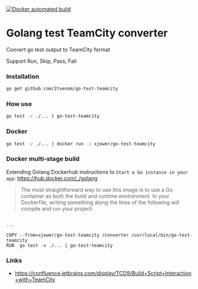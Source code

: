 [![Docker automated build](https://img.shields.io/badge/docker-automated--build-blue.svg?style=flat-square)](https://hub.docker.com/r/xjewer/go-test-teamcity/)

# Golang test TeamCity converter

Convert go test output to TeamCity format

Support Run, Skip, Pass, Fail

### Installation

```bash
go get github.com/2tvenom/go-test-teamcity
```

### How use
```bash
go test -v ./... | go-test-teamcity
```

### Docker
```bash
go test -v ./... | docker run -i xjewer/go-test-teamcity
```

### Docker multi-stage build
Extending Golang Dockerhub instructions to `Start a Go instance in your app`:
https://hub.docker.com/_/golang

> The most straightforward way to use this image is to use a Go container as both the build and runtime environment. In your Dockerfile, writing something along the lines of the following will compile and run your project:

```Dockerfle

...

COPY --from=xjewer/go-test-teamcity /converter /usr/local/bin/go-test-teamcity
RUN  go test -v ./... | go-test-teamcity
```

### Links
- https://confluence.jetbrains.com/display/TCD9/Build+Script+Interaction+with+TeamCity
